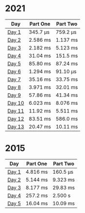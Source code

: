 # 2021

| Day                                                  | Part One | Part Two |
|------------------------------------------------------|----------|----------|
| [Day 1](./src/main/java/aoc/loicb/y2021/Day1.java)   | 345.7 μs | 759.2 μs |
| [Day 2](./src/main/java/aoc/loicb/y2021/Day2.java)   | 2.586 ms | 1.137 ms |
| [Day 3](./src/main/java/aoc/loicb/y2021/Day3.java)   | 2.182 ms | 5.123 ms |
| [Day 4](./src/main/java/aoc/loicb/y2021/Day4.java)   | 31.04 ms | 151.5 ms |
| [Day 5](./src/main/java/aoc/loicb/y2021/Day5.java)   | 85.80 ms | 87.24 ms |
| [Day 6](./src/main/java/aoc/loicb/y2021/Day6.java)   | 1.294 ms | 91.10 μs |
| [Day 7](./src/main/java/aoc/loicb/y2021/Day7.java)   | 35.16 ms | 33.75 ms |
| [Day 8](./src/main/java/aoc/loicb/y2021/Day8.java)   | 3.971 ms | 32.01 ms |
| [Day 9](./src/main/java/aoc/loicb/y2021/Day9.java)   | 57.86 ms | 41.34 ms |
| [Day 10](./src/main/java/aoc/loicb/y2021/Day10.java) | 6.023 ms | 8.076 ms |
| [Day 11](./src/main/java/aoc/loicb/y2021/Day11.java) | 11.92 ms | 5.511 ms |
| [Day 12](./src/main/java/aoc/loicb/y2021/Day12.java) | 83.51 ms | 586.0 ms |
| [Day 13](./src/main/java/aoc/loicb/y2021/Day13.java) | 20.47 ms | 10.11 ms |

# 2015

| Day                                                | Part One | Part Two |
|----------------------------------------------------|----------|----------|
| [Day 1](./src/main/java/aoc/loicb/y2015/Day1.java) | 4.816 ms | 160.5 μs |
| [Day 2](./src/main/java/aoc/loicb/y2015/Day2.java) | 5.144 ms | 9.323 ms |
| [Day 3](./src/main/java/aoc/loicb/y2015/Day3.java) | 8.177 ms | 29.83 ms |
| [Day 4](./src/main/java/aoc/loicb/y2015/Day4.java) | 257.2 ms | 2.500 s  |
| [Day 5](./src/main/java/aoc/loicb/y2015/Day5.java) | 16.04 ms | 10.09 ms |